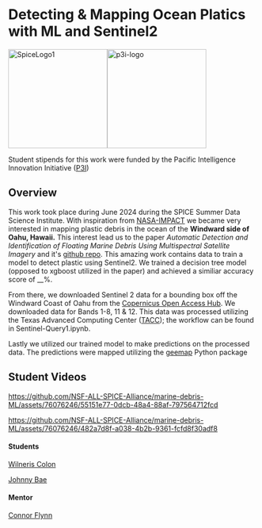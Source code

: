 # Detecting & Mapping Ocean Platics with ML and Sentinel2

<div style="display: flex; flex-direction: row;">
    <img src="https://github.com/NSF-ALL-SPICE-Alliance/marine-debris-ML/assets/76076246/1521c60c-e40c-4b39-84ae-8feab2e8c91b" alt="SpiceLogo1" width="200"/>
    <img src="https://github.com/NSF-ALL-SPICE-Alliance/marine-debris-ML/assets/76076246/6b7b2573-7fb7-4d1e-bd82-6ee3bc99c6c1" alt="p3i-logo" width="200"/>
</div>

Student stipends for this work were funded by the Pacific Intelligence Innovation Initiative ([P3I](https://hawaiip3i.org/))



## Overview 

This work took place during June 2024 during the SPICE Summer Data Science Institute. With inspiration from [NASA-IMPACT](https://github.com/NASA-IMPACT/marine_debris_ML) we became very interested in mapping plastic debris in the ocean of the **Windward side of Oahu, Hawaii.** This interest lead us to the paper *Automatic Detection and Identification of Floating Marine Debris Using Multispectral Satellite Imagery* and it's [github repo](https://github.com/miguelmendesduarte/Floating-Marine-Debris-Data). This amazing work contains data to train a model to detect plastic using Sentinel2. We trained a decision tree model (opposed to xgboost utilized in the paper) and achieved a similiar accuracy score of __%. 

From there, we downloaded Sentinel 2 data for a bounding box off the Windward Coast of Oahu from the [Copernicus Open Access Hub](https://dataspace.copernicus.eu/). We downloaded data for Bands 1-8, 11 & 12. This data was processed utilizing the Texas Advanced Computing Center ([TACC](https://tacc.utexas.edu/)); the workflow can be found in Sentinel-Query1.ipynb. 

Lastly we utilized our trained model to make predictions on the processed data. The predictions were mapped utilizing the [geemap](https://geemap.org/) Python package


## Student Videos



https://github.com/NSF-ALL-SPICE-Alliance/marine-debris-ML/assets/76076246/55151e77-0dcb-48a4-88af-797564712fcd




https://github.com/NSF-ALL-SPICE-Alliance/marine-debris-ML/assets/76076246/482a7d8f-a038-4b2b-9361-fcfd8f30adf8




#### Students 

[Wilneris Colon ](https://github.com/wcarri)

[Johnny Bae](https://github.com/9un-Bae)

#### Mentor 

[Connor Flynn](https://github.com/ConnorFlynn)




